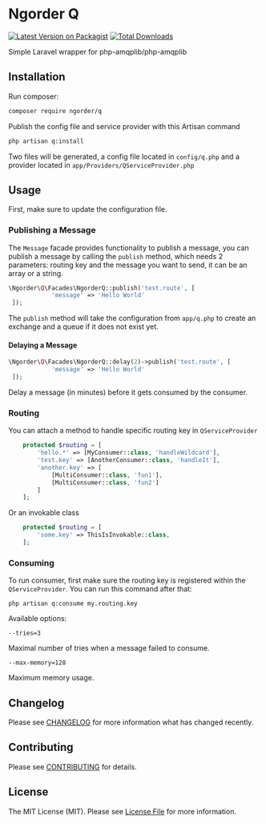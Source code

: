 # Ngorder Q

[![Latest Version on Packagist](https://img.shields.io/packagist/v/ngorder/q.svg?style=flat-square)](https://packagist.org/packages/ngorder/q)
[![Total Downloads](https://img.shields.io/packagist/dt/ngorder/q.svg?style=flat-square)](https://packagist.org/packages/ngorder/q)

Simple Laravel wrapper for php-amqplib/php-amqplib

## Installation

Run composer:

```bash
composer require ngorder/q
```
Publish the config file and service provider with this Artisan command

```bash
php artisan q:install
```
Two files will be generated, a config file located in `config/q.php` and a provider located in
`app/Providers/QServiceProvider.php`

## Usage
First, make sure to update the configuration file.
### Publishing a Message
The `Message` facade provides functionality to publish a message, you can publish a message by calling the
`publish` method, which needs 2 parameters: routing key and the message you want to send, it can be an array or a string.

```php
\Ngorder\Q\Facades\NgorderQ::publish('test.route', [
            'message' => 'Hello World'
 ]);
```
The `publish` method will take the configuration from `app/q.php` to create an exchange and a queue if it does not exist yet.

#### Delaying a Message

```php
\Ngorder\Q\Facades\NgorderQ::delay(2)->publish('test.route', [
            'message' => 'Hello World'
 ]);
```
Delay a message (in minutes) before it gets consumed by the consumer.

### Routing
You can attach a method to handle specific routing key in `QServiceProvider`
```php
    protected $routing = [
        'hello.*' => [MyConsumer::class, 'handleWildcard'],
        'test.key' => [AnotherConsumer::class, 'handleIt'],
        'another.key' => [
            [MultiConsumer::class, 'fun1'],
            [MultiConsumer::class, 'fun2']                        
        ]         
    ];
```
Or an invokable class
```php
    protected $routing = [
        'some.key' => ThisIsInvokable::class,
    ];
```
### Consuming
To run consumer, first make sure the routing key is registered within the `QServiceProvider`. You can run this command after that:
```shell
php artisan q:consume my.routing.key
```
Available options:
```shell
--tries=3
```
Maximal number of tries when a message failed to consume.
```shell
--max-memory=128
```
Maximum memory usage.


## Changelog

Please see [CHANGELOG](CHANGELOG.md) for more information what has changed recently.

## Contributing

Please see [CONTRIBUTING](CONTRIBUTING.md) for details.

## License

The MIT License (MIT). Please see [License File](LICENSE.md) for more information.
